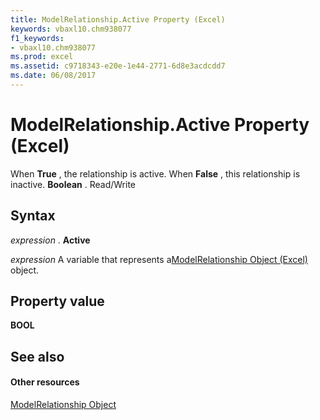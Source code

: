 ```yaml
---
title: ModelRelationship.Active Property (Excel)
keywords: vbaxl10.chm938077
f1_keywords:
- vbaxl10.chm938077
ms.prod: excel
ms.assetid: c9718343-e20e-1e44-2771-6d8e3acdcdd7
ms.date: 06/08/2017
---
```



# ModelRelationship.Active Property (Excel)

When **True** , the relationship is active. When **False** , this relationship is inactive. **Boolean** . Read/Write


## Syntax

 _expression_ . **Active**

 _expression_ A variable that represents a[ModelRelationship Object (Excel)](modelrelationship-object-excel.md) object.


## Property value

 **BOOL**


## See also


#### Other resources



[ModelRelationship Object](modelrelationship-object-excel.md)

